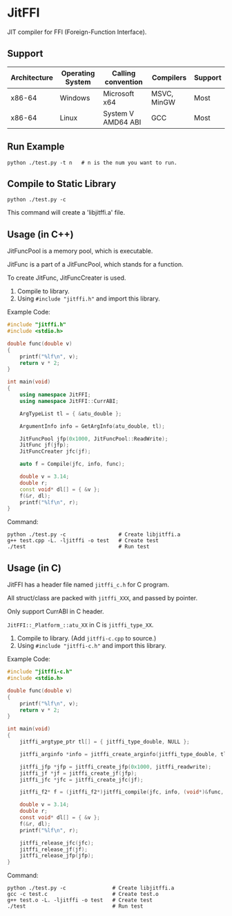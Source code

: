 # JitFFI
JIT compiler for FFI (Foreign-Function Interface).

## Support

Architecture|Operating System|Calling convention |Compilers|Support
------------|----------------|-------------------|---------|-------
x86-64|Windows|Microsoft x64|MSVC, MinGW|Most
x86-64|Linux|System V AMD64 ABI|GCC|Most

## Run Example

```
python ./test.py -t n   # n is the num you want to run.
```

## Compile to Static Library

```
python ./test.py -c
```

This command will create a 'libjitffi.a' file.

## Usage (in C++)

JitFuncPool is a memory pool, which is executable.

JitFunc is a part of a JitFuncPool, which stands for a function.

To create JitFunc, JitFuncCreater is used.

1. Compile to library.
2. Using `#include "jitffi.h"` and import this library.

Example Code:

```c++
#include "jitffi.h"
#include <stdio.h>

double func(double v)
{
	printf("%lf\n", v);
	return v * 2;
}

int main(void)
{
	using namespace JitFFI;
	using namespace JitFFI::CurrABI;

	ArgTypeList tl = { &atu_double };

	ArgumentInfo info = GetArgInfo(atu_double, tl);

	JitFuncPool jfp(0x1000, JitFuncPool::ReadWrite);
	JitFunc jf(jfp);
	JitFuncCreater jfc(jf);

	auto f = Compile(jfc, info, func);

	double v = 3.14;
	double r;
	const void* dl[] = { &v };
	f(&r, dl);
	printf("%lf\n", r);
}
```

Command:

```
python ./test.py -c                 # Create libjitffi.a
g++ test.cpp -L. -ljitffi -o test   # Create test
./test                              # Run test
```

## Usage (in C)

JitFFI has a header file named `jitffi_c.h` for C program.

All struct/class are packed with `jitffi_XXX`, and passed by pointer.

Only support CurrABI in C header.

`JitFFI::_Platform_::atu_XX` in C is `jitffi_type_XX`.

1. Compile to library. (Add `jitffi-c.cpp` to source.)
2. Using `#include "jitffi-c.h"` and import this library.

Example Code:

```c
#include "jitffi-c.h"
#include <stdio.h>

double func(double v)
{
	printf("%lf\n", v);
	return v * 2;
}

int main(void)
{
	jitffi_argtype_ptr tl[] = { jitffi_type_double, NULL };

	jitffi_arginfo *info = jitffi_create_arginfo(jitffi_type_double, tl);

	jitffi_jfp *jfp = jitffi_create_jfp(0x1000, jitffi_readwrite);
	jitffi_jf *jf = jitffi_create_jf(jfp);
	jitffi_jfc *jfc = jitffi_create_jfc(jf);

	jitffi_f2* f = (jitffi_f2*)jitffi_compile(jfc, info, (void*)&func, NULL);

	double v = 3.14;
	double r;
	const void* dl[] = { &v };
	f(&r, dl);
	printf("%lf\n", r);

	jitffi_release_jfc(jfc);
	jitffi_release_jf(jf);
	jitffi_release_jfp(jfp);
}
```

Command:

```
python ./test.py -c               # Create libjitffi.a
gcc -c test.c                     # Create test.o
g++ test.o -L. -ljitffi -o test   # Create test
./test                            # Run test
```
